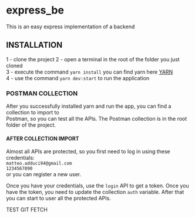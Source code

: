 # express_be

This is an easy express implementation of a backend

##  INSTALLATION

1 - clone the project 
2 - open a terminal in the root of the folder you just cloned\
3 - execute the command `yarn install` you can find yarn here [YARN](https://yarnpkg.com/getting-started) \
4 - use the command `yarn dev:start` to run the application

### POSTMAN COLLECTION

After you successfully installed yarn and run the app, you can find a collection to import to \
Postman, so you can test all the APIs. The Postman collection is in the root folder of the project. 

#### AFTER COLLECTION IMPORT
Almost all APIs are protected, so you first need to log in using these credentials:\
`matteo.adduci94@gmail.com`\
`1234567890` \
or you can register a new user.

Once you have your credentials, use the `login` API to get a token.
Once you have the token, you need to update the collection `auth` variable. After that you can start 
to user all the protected APIs.

TEST GIT FETCH
